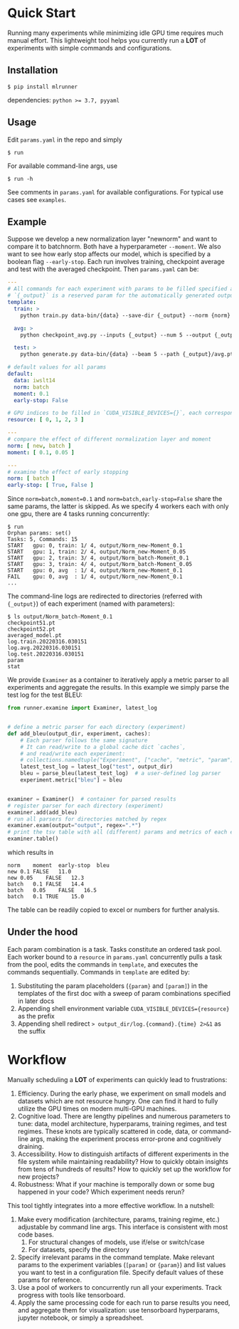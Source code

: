 # Quick Start

Running many experiments while minimizing idle GPU time requires much manual effort.
This lightweight tool helps you currently run a **LOT** of experiments with simple commands and configurations.

## Installation

```commandline
$ pip install mlrunner
```

dependencies: `python >= 3.7, pyyaml`

## Usage

Edit `params.yaml` in the repo and simply
```commandline
$ run
```

For available command-line args, use 
```commandline
$ run -h
```
See comments in `params.yaml` for available configurations. For typical use cases see `examples`.





## Example

Suppose we develop a new normalization layer "newnorm" and want to compare it to batchnorm. Both have a
hyperparameter `--moment`. We also want to see how early stop affects our model, which is
specified by a boolean flag `--early-stop`. Each run involves training, checkpoint average and test with the averaged checkpoint. Then `params.yaml` can be:

```yaml
---
# All commands for each experiment with params to be filled specified as `{param}` or `[param]`
# `{_output}` is a reserved param for the automatically generated output directory
template:
  train: >
    python train.py data-bin/{data} --save-dir {_output} --norm {norm} [moment] [early-stop]

  avg: >
    python checkpoint_avg.py --inputs {_output} --num 5 --output {_output}/avg.pt

  test: >
    python generate.py data-bin/{data} --beam 5 --path {_output}/avg.pt

# default values for all params
default:
  data: iwslt14
  norm: batch
  moment: 0.1
  early-stop: False

# GPU indices to be filled in `CUDA_VISIBLE_DEVICES={}`, each corresponds to a worker.
resource: [ 0, 1, 2, 3 ]

---
# compare the effect of different normalization layer and moment 
norm: [ new, batch ]
moment: [ 0.1, 0.05 ]

---
# examine the effect of early stopping
norm: [ batch ]
early-stop: [ True, False ]

```

Since  `norm=batch,moment=0.1` and `norm=batch,early-stop=False` share the same params, the latter is skipped. As we specify 4 workers each with only one gpu, there are 4 tasks running concurrently:

```
$ run
Orphan params: set()
Tasks: 5, Commands: 15
START   gpu: 0, train: 1/ 4, output/Norm_new-Moment_0.1
START   gpu: 1, train: 2/ 4, output/Norm_new-Moment_0.05
START   gpu: 2, train: 3/ 4, output/Norm_batch-Moment_0.1
START   gpu: 3, train: 4/ 4, output/Norm_batch-Moment_0.05
START   gpu: 0, avg  : 1/ 4, output/Norm_new-Moment_0.1
FAIL    gpu: 0, avg  : 1/ 4, output/Norm_new-Moment_0.1
...
```

The command-line logs are redirected to directories (referred with `{_output}`) of each experiment (named with parameters):

```
$ ls output/Norm_batch-Moment_0.1
checkpoint51.pt
checkpoint52.pt
averaged_model.pt
log.train.20220316.030151
log.avg.20220316.030151
log.test.20220316.030151
param
stat
```

We provide `Examiner` as a container to iteratively apply a metric parser to all experiments and aggregate the results. In this example we simply parse the test log for the test BLEU:

```python
from runner.examine import Examiner, latest_log


# define a metric parser for each directory (experiment)
def add_bleu(output_dir, experiment, caches):
    # Each parser follows the same signature
    # It can read/write to a global cache dict `caches`, 
    # and read/write each experiment: 
    # collections.namedtuple("Experiment", ["cache", "metric", "param"])
    latest_test_log = latest_log("test", output_dir)
    bleu = parse_bleu(latest_test_log)  # a user-defined log parser
    experiment.metric["bleu"] = bleu


examiner = Examiner()  # container for parsed results
# register parser for each directory (experiment)
examiner.add(add_bleu)
# run all parsers for directories matched by regex 
examiner.exam(output="output", regex=".*")
# print the tsv table with all (different) params and metrics of each experiment
examiner.table()
```
which results in
```commandline
norm	moment	early-stop	bleu
new	0.1	FALSE	11.0
new	0.05	FALSE	12.3
batch	0.1	FALSE	14.4
batch	0.05	FALSE	16.5
batch	0.1	TRUE	15.0
```
The table can be readily copied to excel or numbers for further analysis.

## Under the hood

Each param combination is a task. Tasks constitute an ordered task pool. Each worker bound to a `resource` in `params.yaml` concurrently pulls a task from the pool, edits the commands in `template`, and executes the commands sequentially. Commands in `template` are edited by:

1. Substituting the param placeholders (`{param}` and `[param]`) in the templates of the first doc with a sweep of param combinations specified in later docs
2. Appending shell environment variable `CUDA_VISIBLE_DEVICES={resource}` as the prefix
3. Appending shell redirect `> output_dir/log.{command}.{time} 2>&1` as the suffix

# Workflow

Manually scheduling a **LOT** of experiments can quickly lead to frustrations:

1. Efficiency. During the early phase, we experiment on small models and datasets which are not resource hungry. One can find it hard to fully utilize the GPU times on modern multi-GPU machines.
2. Cognitive load. There are lengthy pipelines and numerous parameters to tune: data, model architecture, hyperparams, training regimes, and test regimes. These knots are typically scattered in code, data, or command-line args, making the experiment process error-prone and cognitively draining.
3. Accessibility. How to distinguish artifacts of different experiments in the file system while maintaining readability? How to quickly obtain insights from tens of hundreds of results? How to quickly set up the workflow for new projects?
4. Robustness: What if your machine is temporally down or some bug happened in your code? Which experiment needs rerun?

This tool tightly integrates into a more effective workflow. In a nutshell:

1. Make every modification (architecture, params, training regime, etc.) adjustable by command line args. This interface is consistent with most code bases.
    1. For structural changes of models, use if/else or switch/case
    2. For datasets, specify the directory
2. Specify irrelevant params in the command template. Make relevant params to the experiment variables (`[param]` or `{param}`) and list values you want to test in a configuration file. Specify default values of these params for reference.
3. Use a pool of workers to concurrently run all your experiments. Track progress with tools like tensorboard.
4. Apply the same processing code for each run to parse results you need, and aggregate them for visualization: use tensorboard hyperparams, jupyter notebook, or simply a spreadsheet.


